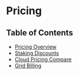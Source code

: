 # Pricing

<h2>Table of Contents</h2>

- [Pricing Overview](./pricing.md)
- [Staking Discounts](./staking_discount_levels.md)
- [Cloud Pricing Compare](./cloud_pricing_compare.md)
- [Grid Billing](../grid_billing/grid_billing.md)